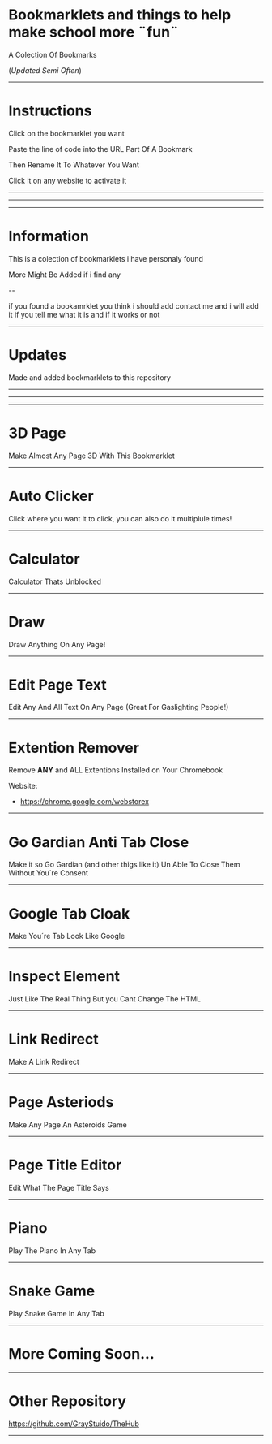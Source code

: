 # Bookmarklets and things to help make school more ¨fun¨
A Colection Of Bookmarks

(*Updated Semi Often*)

-------------------------------------------------

# Instructions
Click on the bookmarklet you want

Paste the line of code into the URL Part Of A Bookmark

Then Rename It To Whatever You Want

Click it on any website to activate it

-------------------------------------------------
----------
-------------------------------------------------
# Information
This is a colection of bookmarklets i have personaly found

More Might Be Added if i find any

--

if you found a bookamrklet you think i should add contact me
and i will add it if you tell me what it is and if it works or not

-------------------------------------------------
# Updates

Made and added bookmarklets to this repository

-------------------------------------------------
----------
-------------------------------------------------

# 3D Page

Make Almost Any Page 3D With This Bookmarklet

-------------------------------------------------

# Auto Clicker

Click where you want it to click, you can also do it multiplule times!

-------------------------------------------------

# Calculator

Calculator Thats Unblocked

-------------------------------------------------

# Draw

Draw Anything On Any Page!

-------------------------------------------------

# Edit Page Text

Edit Any And All Text On Any Page (Great For Gaslighting People!)

-------------------------------------------------

#  Extention Remover

Remove **ANY** and ALL Extentions Installed on Your Chromebook

Website:
- https://chrome.google.com/webstorex

-------------------------------------------------

# Go Gardian Anti Tab Close

Make it so Go Gardian (and other thigs like it) Un Able To Close Them Without You´re Consent

-------------------------------------------------

# Google Tab Cloak

Make You´re Tab  Look Like Google

-------------------------------------------------

# Inspect Element

Just Like The Real Thing But you Cant Change The HTML

-------------------------------------------------

# Link Redirect

Make A Link Redirect

-------------------------------------------------

# Page Asteriods

Make Any Page An Asteroids Game

-------------------------------------------------

# Page Title Editor

Edit What The Page Title Says

-------------------------------------------------

# Piano

Play The Piano In Any Tab

-------------------------------------------------

# Snake Game

Play Snake Game In Any Tab

-------------------------------------------------

# More Coming Soon...

-------------------------------------------------
# Other Repository

https://github.com/GrayStuido/TheHub

-------------------------------------------------

